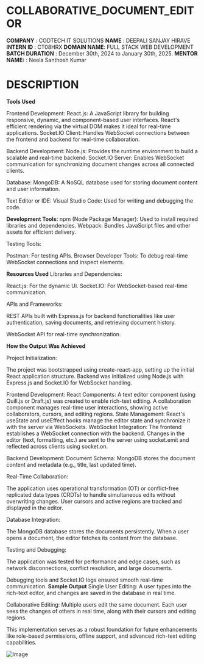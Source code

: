 # COLLABORATIVE_DOCUMENT_EDITOR

**COMPANY** : CODTECH IT SOLUTIONS
**NAME** : DEEPALI SANJAY HIRAVE
**INTERN ID** : CT08HRX
**DOMAIN NAME**: FULL STACK WEB DEVELOPMENT
**BATCH DURATION** : December 30th, 2024 to January 30th, 2025.
**MENTOR NAME:** : Neela Santhosh Kumar
# DESCRIPTION 
**Tools Used**

Frontend Development:
React.js: A JavaScript library for building responsive, dynamic, and component-based user interfaces. React's efficient rendering via the virtual DOM makes it ideal for real-time applications.
Socket.IO Client: Handles WebSocket connections between the frontend and backend for real-time collaboration.

Backend Development:
Node.js: Provides the runtime environment to build a scalable and real-time backend.
Socket.IO Server: Enables WebSocket communication for synchronizing document changes across all connected clients.

Database:
MongoDB: A NoSQL database used for storing document content and user information.
 
 Text Editor or IDE:
Visual Studio Code: Used for writing and debugging the code.

**Development Tools:**
npm (Node Package Manager): Used to install required libraries and dependencies.
Webpack: Bundles JavaScript files and other assets for efficient delivery.

Testing Tools:

Postman: For testing APIs.
Browser Developer Tools: To debug real-time WebSocket connections and inspect elements.

**Resources Used**
Libraries and Dependencies:

React.js: For the dynamic UI.
Socket.IO: For WebSocket-based real-time communication.
 
APIs and Frameworks:

REST APIs built with Express.js for backend functionalities like user authentication, saving documents, and retrieving document history.

WebSocket API for real-time synchronization.
 
**How the Output Was Achieved**

Project Initialization:

The project was bootstrapped using create-react-app, setting up the initial React application structure.
Backend was initialized using Node.js with Express.js and Socket.IO for WebSocket handling.

Frontend Development:
React Components:
A text editor component (using Quill.js or Draft.js) was created to enable rich-text editing.
A collaboration component manages real-time user interactions, showing active collaborators, cursors, and editing regions.
State Management:
React's useState and useEffect hooks manage the editor state and synchronize it with the server via WebSockets.
WebSocket Integration:
The frontend establishes a WebSocket connection with the backend. Changes in the editor (text, formatting, etc.) are sent to the server using socket.emit and reflected across clients using socket.on.

Backend Development:
Document Schema:
MongoDB stores the document content and metadata (e.g., title, last updated time).

 Real-Time Collaboration:

The application uses operational transformation (OT) or conflict-free replicated data types (CRDTs) to handle simultaneous edits without overwriting changes.
User cursors and active regions are tracked and displayed in the editor.

Database Integration:

The MongoDB database stores the documents persistently. When a user opens a document, the editor fetches its content from the database.

Testing and Debugging:

The application was tested for performance and edge cases, such as network disconnections, conflict resolution, and large documents.

Debugging tools and Socket.IO logs ensured smooth real-time communication.
**Sample Output**
Single User Editing:
A user types into the rich-text editor, and changes are saved in the database in real time.

Collaborative Editing:
Multiple users edit the same document.
Each user sees the changes of others in real time, along with their cursors and editing regions.

This implementation serves as a robust foundation for future enhancements like role-based permissions, offline support, and advanced rich-text editing capabilities.


![Image](https://github.com/user-attachments/assets/01393c64-58f4-4392-be8a-9bd0c4099a2a)
 
